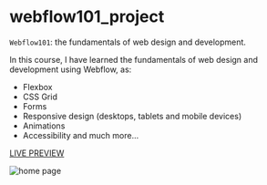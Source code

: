 # webflow101_project
``Webflow101``: the fundamentals of web design and development.

In this course, I have learned the fundamentals of web design and development using Webflow, as:

- Flexbox
- CSS Grid
- Forms
- Responsive design (desktops, tablets and mobile devices)
- Animations
- Accessibility and much more...

[LIVE PREVIEW](https://a-calendar-for-space-travel.webflow.io/)

![home page](https://user-images.githubusercontent.com/18213190/231114046-fa78d6ee-5c38-43a4-b9cf-bcd1e2a9625b.png)
